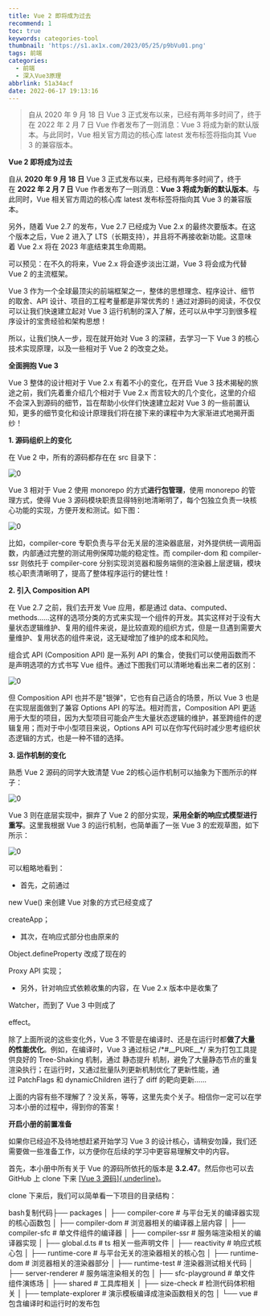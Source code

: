 ```yaml
---
title: Vue 2 即将成为过去
recommend: 1
toc: true
keywords: categories-tool
thumbnail: 'https://s1.ax1x.com/2023/05/25/p9bVu01.png'
tags: 前端
categories:
  - 前端
  - 深入Vue3原理
abbrlink: 51a34acf
date: 2022-06-17 19:13:16
---
```


> 自从 2020 年 9 月 18 日 Vue 3 正式发布以来，已经有两年多时间了，终于在 2022 年 2 月 7 日 Vue 作者发布了一则消息：Vue 3 将成为新的默认版本。与此同时，Vue 相关官方周边的核心库 latest 发布标签将指向其 Vue 3 的兼容版本。
<!-- more -->

**Vue 2 即将成为过去**

自从 **2020 年 9 月 18 日** Vue
3 正式发布以来，已经有两年多时间了，终于在 **2022 年 2 月 7 日** Vue
作者发布了一则消息：**Vue 3 将成为新的默认版本**。与此同时，Vue
相关官方周边的核心库 latest 发布标签将指向其 Vue 3 的兼容版本。

另外，随着 Vue 2.7 的发布，Vue 2.7 已经成为 Vue 2.x
的最终次要版本。在这个版本之后，Vue 2
进入了 LTS（长期支持），并且将不再接收新功能。这意味着 Vue 2.x 将在 2023
年底结束其生命周期。

可以预见：在不久的将来，Vue 2.x 将会逐步淡出江湖，Vue 3 将会成为代替 Vue
2 的主流框架。

Vue
3 作为一个全球最顶尖的前端框架之一，整体的思想理念、程序设计、细节的取舍、API
设计、项目的工程考量都是非常优秀的！通过对源码的阅读，不仅仅可以让我们快速建立起对 Vue
3 运行机制的深入了解，还可以从中学习到很多程序设计的宝贵经验和架构思想！

所以，让我们快人一步，现在就开始对 Vue 3 的深耕，去学习一下 Vue 3
的核心技术实现原理，以及一些相对于 Vue 2 的改变之处。

**全面拥抱 Vue 3**

Vue 3 整体的设计相对于 Vue 2.x 有着不小的变化，在开启 Vue
3 技术揭秘的旅途之前，我们先着重介绍几个相对于 Vue
2.x 而言较大的几个变化，这里的介绍不会深入到源码的细节，旨在帮助小伙伴们快速建立起对 Vue
3 的一些前置认知，更多的细节变化和设计原理我们将在接下来的课程中为大家渐进式地揭开面纱！

**1. 源码组织上的变化**

在 Vue 2 中，所有的源码都存在在 src 目录下：

![0](https://s1.ax1x.com/2023/05/25/p9bVZ6J.png)

Vue 3 相对于 Vue
2 使用 monorepo 的方式**进行包管理**，使用 monorepo 的管理方式，使得 Vue
3 源码模块职责显得特别地清晰明了，每个包独立负责一块核心功能的实现，方便开发和测试。如下图：

![0](https://s1.ax1x.com/2023/05/25/p9bVeX9.png)

比如，compiler-core 专职负责与平台无关层的渲染器底层，对外提供统一调用函数，内部通过完整的测试用例保障功能的稳定性。而 compiler-dom 和 compiler-ssr 则依托于 compiler-core 分别实现浏览器和服务端侧的渲染器上层逻辑，模块核心职责清晰明了，提高了整体程序运行的健壮性！

**2. 引入 Composition API**

在 Vue 2.7 之前，我们去开发 Vue
应用，都是通过 data、computed、methods......这样的选项分类的方式来实现一个组件的开发。其实这样对于没有大量状态逻辑维护、复用的组件来说，是比较直观的组织方式，但是一旦遇到需要大量维护、复用状态的组件来说，这无疑增加了维护的成本和风险。

组合式 API (Composition API) 是一系列 API
的集合，使我们可以使用函数而不是声明选项的方式书写 Vue
组件。通过下图我们可以清晰地看出来二者的区别：

![0](https://s1.ax1x.com/2023/05/25/p9bVnmR.png)

但 Composition API 也并不是"银弹"，它也有自己适合的场景，所以 Vue
3 也是在实现层面做到了兼容 Options API 的写法。相对而言，Composition
API 更适用于大型的项目，因为大型项目可能会产生大量状态逻辑的维护，甚至跨组件的逻辑复用；而对于中小型项目来说，Options
API 可以在你写代码时减少思考组织状态逻辑的方式，也是一种不错的选择。

**3. 运作机制的变化**

熟悉 Vue 2 源码的同学大致清楚 Vue
2的核心运作机制可以抽象为下图所示的样子：

![0](https://s1.ax1x.com/2023/05/25/p9bVu01.png)

Vue 3 则在底层实现中，摒弃了 Vue 2
的部分实现，**采用全新的响应式模型进行重写**。这里我根据 Vue 3
的运行机制，也简单画了一张 Vue 3 的宏观草图，如下所示：

![0](https://s1.ax1x.com/2023/05/25/p9bVVl4.png)

可以粗略地看到：

-   首先，之前通过 

new Vue() 来创建 Vue 对象的方式已经变成了 

createApp；

-   其次，在响应式部分也由原来的 

Object.defineProperty 改成了现在的 

Proxy API 实现；

-   另外，针对响应式依赖收集的内容，在 Vue 2.x 版本中是收集了 

Watcher，而到了 Vue 3 中则成了 

effect。

除了上面所说的这些变化外，Vue 3
不管是在编译时、还是在运行时都**做了大量的性能优化**。例如，在编译时，Vue
3
通过标记 /\*#\_\_PURE\_\_\*/ 来为打包工具提供良好的 Tree-Shaking 机制，通过 静态提升 机制，避免了大量静态节点的重复渲染执行；在运行时，又通过批量队列更新机制优化了更新性能，通过 PatchFlags 和 dynamicChildren 进行了 diff 的靶向更新......

上面的内容有些不理解了？没关系，等等，这里先卖个关子。相信你一定可以在学习本小册的过程中，得到你的答案！

**开启小册的前置准备**

如果你已经迫不及待地想赶紧开始学习 Vue 3
的设计核心，请稍安勿躁，我们还需要做一些准备工作，以方便你在后续的学习中更容易理解文中的内容。

首先，本小册中所有关于 Vue
的源码所依托的版本是 **3.2.47**。然后你也可以去 GitHub 上 clone
下来 [[Vue 3
源码]{.underline}](https://link.juejin.cn/?target=https%3A%2F%2Fgithub.com%2Fvuejs%2Fcore)。

clone 下来后，我们可以简单看一下项目的目录结构：

bash复制代码├── packages │ ├── compiler-core \#
与平台无关的编译器实现的核心函数包 │ ├── compiler-dom \#
浏览器相关的编译器上层内容 │ ├── compiler-sfc \# 单文件组件的编译器 │
├── compiler-ssr \# 服务端渲染相关的编译器实现 │ ├── global.d.ts \# ts
相关一些声明文件 │ ├── reactivity \# 响应式核心包 │ ├── runtime-core \#
与平台无关的渲染器相关的核心包 │ ├── runtime-dom \#
浏览器相关的渲染器部分 │ ├── runtime-test \# 渲染器测试相关代码 │ ├──
server-renderer \# 服务端渲染相关的包 │ ├── sfc-playground \#
单文件组件演练场 │ ├── shared \# 工具库相关 │ ├── size-check \#
检测代码体积相关 │ ├── template-explorer \#
演示模板编译成渲染函数相关的包 │ └── vue \# 包含编译时和运行时的发布包

